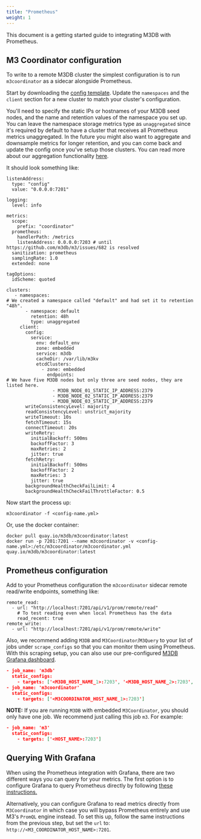 ```yaml
---
title: "Prometheus"
weight: 1
---
```


This document is a getting started guide to integrating M3DB with Prometheus.

## M3 Coordinator configuration

To write to a remote M3DB cluster the simplest configuration is to run `m3coordinator` as a sidecar alongside Prometheus.

Start by downloading the [config template](https://github.com/m3db/m3/blob/master/src/query/config/m3coordinator-cluster-template.yml). Update the `namespaces` and the `client` section for a new cluster to match your cluster's configuration.

You'll need to specify the static IPs or hostnames of your M3DB seed nodes, and the name and retention values of the namespace you set up.  You can leave the namespace storage metrics type as `unaggregated` since it's required by default to have a cluster that receives all Prometheus metrics unaggregated.  In the future you might also want to aggregate and downsample metrics for longer retention, and you can come back and update the config once you've setup those clusters. You can read more about our aggregation functionality [here](/docs/how_to/query).

It should look something like:

```
listenAddress:
  type: "config"
  value: "0.0.0.0:7201"

logging:
  level: info

metrics:
  scope:
    prefix: "coordinator"
  prometheus:
    handlerPath: /metrics
    listenAddress: 0.0.0.0:7203 # until https://github.com/m3db/m3/issues/682 is resolved
  sanitization: prometheus
  samplingRate: 1.0
  extended: none
  
tagOptions:
  idScheme: quoted

clusters:
   - namespaces:
# We created a namespace called "default" and had set it to retention "48h".
       - namespace: default
         retention: 48h
         type: unaggregated
     client:
       config:
         service:
           env: default_env
           zone: embedded
           service: m3db
           cacheDir: /var/lib/m3kv
           etcdClusters:
             - zone: embedded
               endpoints:
# We have five M3DB nodes but only three are seed nodes, they are listed here.
                 - M3DB_NODE_01_STATIC_IP_ADDRESS:2379
                 - M3DB_NODE_02_STATIC_IP_ADDRESS:2379
                 - M3DB_NODE_03_STATIC_IP_ADDRESS:2379
       writeConsistencyLevel: majority
       readConsistencyLevel: unstrict_majority
       writeTimeout: 10s
       fetchTimeout: 15s
       connectTimeout: 20s
       writeRetry:
         initialBackoff: 500ms
         backoffFactor: 3
         maxRetries: 2
         jitter: true
       fetchRetry:
         initialBackoff: 500ms
         backoffFactor: 2
         maxRetries: 3
         jitter: true
       backgroundHealthCheckFailLimit: 4
       backgroundHealthCheckFailThrottleFactor: 0.5

```

Now start the process up:

```
m3coordinator -f <config-name.yml>
```

Or, use the docker container:

```
docker pull quay.io/m3db/m3coordinator:latest
docker run -p 7201:7201 --name m3coordinator -v <config-name.yml>:/etc/m3coordinator/m3coordinator.yml quay.io/m3db/m3coordinator:latest
```

## Prometheus configuration

Add to your Prometheus configuration the `m3coordinator` sidecar remote read/write endpoints, something like:

```
remote_read:
  - url: "http://localhost:7201/api/v1/prom/remote/read"
    # To test reading even when local Prometheus has the data
    read_recent: true
remote_write:
  - url: "http://localhost:7201/api/v1/prom/remote/write"
```

Also, we recommend adding `M3DB` and `M3Coordinator`/`M3Query` to your list of jobs under `scrape_configs` so that you can monitor them using Prometheus. With this scraping setup, you can also use our pre-configured [M3DB Grafana dashboard](https://grafana.com/dashboards/8126).

```json
- job_name: 'm3db'
  static_configs:
    - targets: ['<M3DB_HOST_NAME_1>:7203', '<M3DB_HOST_NAME_2>:7203', '<M3DB_HOST_NAME_3>:7203']
- job_name: 'm3coordinator'
  static_configs:
    - targets: ['<M3COORDINATOR_HOST_NAME_1>:7203']
```

**NOTE:** If you are running `M3DB` with embedded `M3Coordinator`, you should only have one job. We recommend just calling this job `m3`. For example:

```json
- job_name: 'm3'
  static_configs:
    - targets: ['<HOST_NAME>:7203']
```
## Querying With Grafana

When using the Prometheus integration with Grafana, there are two different ways you can query for your metrics. The first option is to configure Grafana to query Prometheus directly by following [these instructions.](http://docs.grafana.org/features/datasources/prometheus/)

Alternatively, you can configure Grafana to read metrics directly from `M3Coordinator` in which case you will bypass Prometheus entirely and use M3's `PromQL` engine instead. To set this up, follow the same instructions from the previous step, but set the `url` to: `http://<M3_COORDINATOR_HOST_NAME>:7201`.
